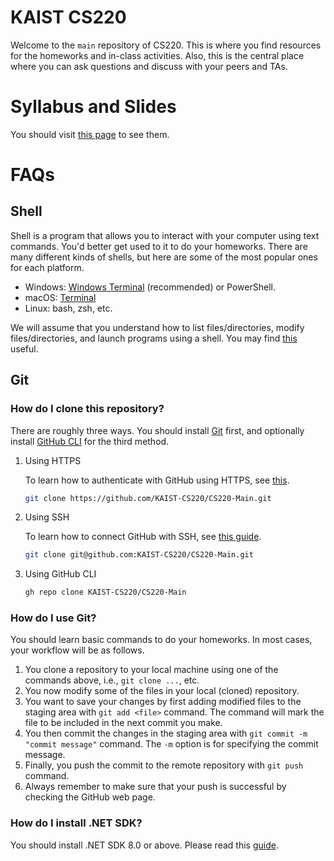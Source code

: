 KAIST CS220
===

Welcome to the `main` repository of CS220. This is where you find resources for
the homeworks and in-class activities. Also, this is the central place where you
can ask questions and discuss with your peers and TAs.

# Syllabus and Slides

You should visit [this page](https://softsec.kaist.ac.kr/courses/2024s-cs220/) to see them.

# FAQs

## Shell

Shell is a program that allows you to interact with your computer using text
commands. You'd better get used to it to do your homeworks. There are many
different kinds of shells, but here are some of the most popular ones for each
platform.
- Windows: [Windows Terminal](https://learn.microsoft.com/en-us/windows/terminal/install) (recommended) or PowerShell.
- macOS: [Terminal](https://support.apple.com/guide/terminal/welcome/mac)
- Linux: bash, zsh, etc.

We will assume that you understand how to list files/directories, modify
files/directories, and launch programs using a shell. You may find
[this](https://missing.csail.mit.edu/) useful.

## Git

### How do I clone this repository?

There are roughly three ways. You should install
[Git](https://git-scm.com/downloads) first, and optionally install [GitHub
CLI](https://cli.github.com/) for the third method.

1. Using HTTPS

   To learn how to authenticate with GitHub using HTTPS, see
   [this](https://docs.github.com/en/authentication/keeping-your-account-and-data-secure/about-authentication-to-github#https).

    ```bash
    git clone https://github.com/KAIST-CS220/CS220-Main.git
    ```

2. Using SSH

    To learn how to connect GitHub with SSH, see [this
    guide](https://docs.github.com/en/authentication/connecting-to-github-with-ssh).


    ```bash
    git clone git@github.com:KAIST-CS220/CS220-Main.git
    ```

3. Using GitHub CLI

    ```bash
    gh repo clone KAIST-CS220/CS220-Main
    ```

### How do I use Git?

You should learn basic commands to do your homeworks. In most cases, your
workflow will be as follows.

1. You clone a repository to your local machine using one of the commands above,
   i.e., `git clone ...`, etc.
2. You now modify some of the files in your local (cloned) repository.
3. You want to save your changes by first adding modified files to the staging
   area with `git add <file>` command. The command will mark the file to be
   included in the next commit you make.
4. You then commit the changes in the staging area with `git commit -m "commit
   message"` command. The `-m` option is for specifying the commit message.
5. Finally, you push the commit to the remote repository with `git push`
   command.
6. Always remember to make sure that your push is successful by checking the
   GitHub web page.

### How do I install .NET SDK?

You should install .NET SDK 8.0 or above. Please read this
[guide](https://learn.microsoft.com/en-us/dotnet/core/install/).
